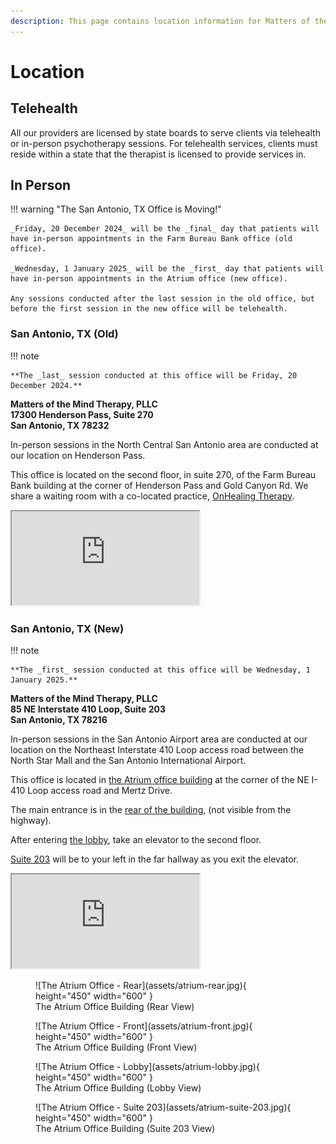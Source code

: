 ```yaml
---
description: This page contains location information for Matters of the Mind Therapy, PLLC.
---
```


# Location

## Telehealth

All our providers are licensed by state boards to serve clients via telehealth or in-person psychotherapy sessions.
For telehealth services, clients must reside within a state that the therapist is licensed to provide services in.

## In Person

!!! warning "The San Antonio, TX Office is Moving!"

    _Friday, 20 December 2024_ will be the _final_ day that patients will have in-person appointments in the Farm Bureau Bank office (old office).

    _Wednesday, 1 January 2025_ will be the _first_ day that patients will have in-person appointments in the Atrium office (new office).

    Any sessions conducted after the last session in the old office, but before the first session in the new office will be telehealth.

### San Antonio, TX (Old)

!!! note

    **The _last_ session conducted at this office will be Friday, 20 December 2024.**

**Matters of the Mind Therapy, PLLC**  
**17300 Henderson Pass, Suite 270**  
**San Antonio, TX 78232**

In-person sessions in the North Central San Antonio area are conducted at our location on Henderson Pass.

This office is located on the second floor, in suite 270, of the Farm Bureau Bank building at the corner of Henderson Pass and Gold Canyon Rd. We share a waiting room with a co-located practice, [OnHealing Therapy](https://www.onhealingtherapy.com/).

<div class="google-map">
  <iframe 
     title="Google Map, Farm Bureau Bank"
     src="https://www.google.com/maps/embed?pb=!1m18!1m12!1m3!1d10188.64336464941!2d-98.4611416636826!3d29.603303374315395!2m3!1f0!2f0!3f0!3m2!1i1024!2i768!4f13.1!3m3!1m2!1s0x865c8a225593e1a1%3A0xa8e7e45a627244eb!2s17300%20Henderson%20Pass%2C%20San%20Antonio%2C%20TX%2078232!5e1!3m2!1sen!2sus!4v1689196801600!5m2!1sen!2sus"
     style="border:3;"
     allowfullscreen=""
     loading="lazy"
     referrerpolicy="no-referrer-when-downgrade">
  </iframe>
</div>

### San Antonio, TX (New)

!!! note

    **The _first_ session conducted at this office will be Wednesday, 1 January 2025.**

**Matters of the Mind Therapy, PLLC**  
**85 NE Interstate 410 Loop, Suite 203**  
**San Antonio, TX 78216**

In-person sessions in the San Antonio Airport area are conducted at our location on the Northeast Interstate 410 Loop access road between the North Star Mall and the San Antonio International Airport.

This office is located in [the Atrium office building](assets/atrium-front.jpg) at the corner of the NE I-410 Loop access road and Mertz Drive.

The main entrance is in the [rear of the building](assets/atrium-rear.jpg), (not visible from the highway).

After entering [the lobby](assets/atrium-lobby.jpg), take an elevator to the second floor.

[Suite 203](assets/atrium-suite-203.jpg) will be to your left in the far hallway as you exit the elevator.

<div class="google-map">
  <iframe
    title="Google Map, The Atrium"
    src="https://www.google.com/maps/embed?pb=!1m18!1m12!1m3!1d2762.2643836096895!2d-98.48685455404342!3d29.521322167498823!2m3!1f0!2f0!3f0!3m2!1i1024!2i768!4f13.1!3m3!1m2!1s0x865c6001075d2035%3A0x2ec6136e150155df!2sThe%20Atrium!5e1!3m2!1sen!2sus!4v1730821661868!5m2!1sen!2sus"
    style="border:3;"
    allowfullscreen=""
    loading="lazy"
    referrerpolicy="no-referrer-when-downgrade">
  </iframe>
</div>

<figure markdown>
  ![The Atrium Office - Rear](assets/atrium-rear.jpg){ height="450" width="600" }
  <figcaption>The Atrium Office Building (Rear View)</figcaption>
</figure>

<figure markdown>
  ![The Atrium Office - Front](assets/atrium-front.jpg){ height="450" width="600" }
  <figcaption>The Atrium Office Building (Front View)</figcaption>
</figure>

<figure markdown>
  ![The Atrium Office - Lobby](assets/atrium-lobby.jpg){ height="450" width="600" }
  <figcaption>The Atrium Office Building (Lobby View)</figcaption>
</figure>

<figure markdown>
  ![The Atrium Office - Suite 203](assets/atrium-suite-203.jpg){ height="450" width="600" }
  <figcaption>The Atrium Office Building (Suite 203 View)</figcaption>
</figure>

